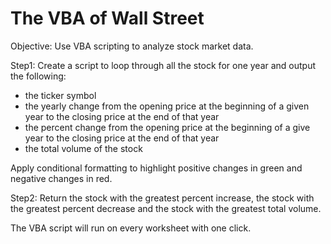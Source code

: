 # The VBA of Wall Street

Objective:  Use VBA scripting to analyze stock market data.

Step1:  Create a script to loop through all the stock for one year and output the following:
  -  the ticker symbol
  -  the yearly change from the opening price at the beginning of a given year to the closing price at the end of that year
  -  the percent change from the opening price at the beginning of a give year to the closing price at the end of that year
  -  the total volume of the stock
  
  Apply conditional formatting to highlight positive changes in green and negative changes in red.
  
Step2:  Return the stock with the greatest percent increase, the stock with the greatest percent decrease and the stock with the greatest total volume.


The VBA script will run on every worksheet with one click.
